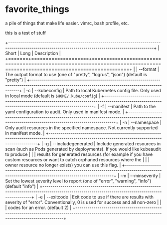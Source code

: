# favorite_things
a pile of things that make life easier. vimrc, bash profile, etc.


this is a test of stuff



+------------------------------------------------------------------------------------------------------------------------------------------------------+
| Short | Long               | Description                                                                                                             |
+=======+====================+=========================================================================================================================+ 
|       | --format           | The output format to use (one of "pretty", "logrus", "json") (default is "pretty")                                      |
+------------------------------------------------------------------------------------------------------------------------------------------------------+
| -c    | --kubeconfig       | Path to local Kubernetes config file. Only used in local mode (default is `$HOME/.kube/config`)                         |
+------------------------------------------------------------------------------------------------------------------------------------------------------+
| -f    | --manifest         | Path to the yaml configuration to audit. Only used in manifest mode.                                                    |
+------------------------------------------------------------------------------------------------------------------------------------------------------+
| -n    | --namespace        | Only audit resources in the specified namespace. Not currently supported in manifest mode.                              |
+------------------------------------------------------------------------------------------------------------------------------------------------------+
| -g    | --includegenerated | Include generated resources in scan  (such as Pods generated by deployments). If you would like kubeaudit to produce    |
|                            | results for generated resources (for example if you have custom resources or want to catch orphaned resources where the |
|                            | owner resource no longer exists) you can use this flag.                                                                 |
+------------------------------------------------------------------------------------------------------------------------------------------------------+
| -m    | --minseverity      | Set the lowest severity level to report (one of "error", "warning", "info") (default "info")                            | 
+------------------------------------------------------------------------------------------------------------------------------------------------------+
| -e    | --exitcode         | Exit code to use if there are results with severity of "error". Conventionally, 0 is used for success and all non-zero  |
|                            | codes for an error. (default 2)                                                                                         |
+------------------------------------------------------------------------------------------------------------------------------------------------------+

